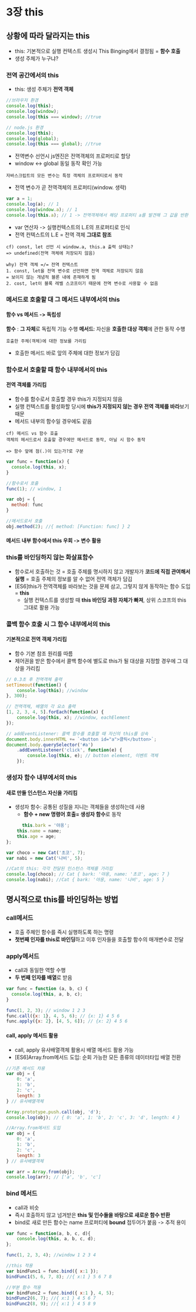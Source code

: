 # 3장 this

## 상황에 따라 달라지는 this

- this: 기본적으로 실행 컨텍스트 생성시 This Binging에서 결정됨 = **함수 호출**
- 생성 주체가 누구냐?
### 전역 공간에서의 this
- this: 생성 주체가 **전역 객체**

```javascript
//브라우저 환경
console.log(this);
console.log(window);
console.log(this === window); //true
```

```javascript
// node.js 환경
console.log(this);
console.log(global);
console.log(this === global); //true
```
- 전역변수 선언시 js엔진은 전역객체의 프로퍼티로 할당
- window <-> global 동일 동작 확인 가능

```
자바스크립트의 모든 변수는 특정 객체의 프로퍼티로서 동작
```
- 전역 변수가 곧 전역객체의 프로퍼티(window. 생략)

```javascript
var a = 1;
console.log(a); // 1
console.log(window.a); // 1
console.log(this.a); // 1 -> 전역객체에서 해당 프로퍼티 a를 발견해 그 값을 반환
```
- var 연산자 -> 실행컨텍스트의 L.E의 프로퍼티로 인식
- 전역 컨텍스트의 L.E = 전역 객체 **그대로 참조** 

```
cf) const, let 선언 시 window.a, this.a 출력 상태는?
=> undefined(전역 객체에 저장되지 않음)

why) 전역 객체 =/= 전역 컨텍스트
1. const, let을 전역 변수로 선언하면 전역 객체로 저장되지 않음
= 보이지 않는 개념적 블론 내에 존재하게 됨
2. cost, let이 블록 레벨 스코프이기 때문에 전역 변수로 사용할 수 없음
```
### 메서드로 호출할 대 그 메서드 내부에서의 this
#### 함수 vs 메서드 -> 독립성
**함수** : **그 자체**로 독립적 기능 수행
**메서드**: 자신을 **호출한 대상 객체**에 관한 동작 수행

```
호출한 주체(객체)에 대한 정보를 가리킴
```
- 호출한 메서드 바로 앞의 주체에 대한 정보가 담김

### 함수로서 호출할 때 함수 내부에서의 this 
#### 전역 객체를 가리킴
- 함수를 함수로서 호출할 경우 this가 지정되지 않음
- 실행 컨텍스트를 활성화할 당시에 **this가 지정되지 않는 경우 전역 객체를 바라**보기 때문
- 메서드 내부의 함수일 경우에도 같음

```
cf) 메서드 vs 함수 호출
객체의 메서드로서 호출할 경우에만 메서드로 동작, 아닐 시 함수 동작

=> 함수 앞에 점(.)이 있는가?로 구분
```
```javascript
var func = function(x) {
  console.log(this, x);
} 

//함수로서 호출
func(1); // window, 1

var obj = {
  method: func
}

//메서드로서 호출
obj.method(2); //{ method: [Function: func] } 2
```

#### 메서드 내부 함수에서 this 우회 -> 변수 활용

### this를 바인딩하지 않는 화살표함수
- 함수로서 호출하는 것 = 호출 주체를 명시하지 않고 개발자가 **코드에 직접 관여해서 실행**
= 호출 주체의 정보를 알 수 없어 전역 객체가 담김
- [ES6]this가 전역객체를 바라보는 것을 문제 삼고, 그렇지 않게 동작하는 함수 도입 = **this**
  - 실행 컨텍스트를 생성할 때 **this 바인딩 과정 자체가 빠져**, 상위 스코프의 this 그대로 활용 가능

### 콜백 함수 호출 시 그 함수 내부에서의 this
#### 기본적으로 전역 객체 가리킴
- 함수 기본 참조 원리를 따름
- 제어권을 받은 함수에서 콜백 함수에 별도로 this가 될 대상을 지정할 경우에 그 대상을 가리킴

```javascript
// 0.3초 후 전역객체 출력
setTimeout(function() {
    console.log(this); //window
}, 300);

// 전역객체, 배열의 각 요소 출력
[1, 2, 3, 4, 5].forEach(function(x) {
    console.log(this, x); //window, eachElement
});

// addEventListener: 콜백 함수를 호출할 때 자신의 this를 상속
document.body.innerHTML += `<button id="a">클릭</button>`;
document.body.querySelector('#a')
    .addEventListener('click', function(e) {
        console.log(this, e); // button element, 이벤트 객체
    });
```

### 생성자 함수 내부에서의 this
#### 새로 만들 인스턴스 자신을 가리킴
- 생성자 함수: 공통된 성질을 지니는 객체들을 생성하는데 사용
  - **함수 + new 명령어 호출= 생성자 함수**로 동작

```javascript
      this.bark = '야옹';
    this.name = name;
    this.age = age;
};

var choco = new Cat('초코', 7);
var nabi = new Cat('나비', 5);

//Cat의 this: 각각 전달된 인스턴스 객체를 가리킴
console.log(choco); // Cat { bark: '야옹, name: '초코', age: 7 }
console.log(nabi); //Cat { bark: '야옹, name: '나비', age: 5 }
```

## 명시적으로 this를 바인딩하는 방법

### call메서드
- 호출 주체인 함수를 즉시 실행하도록 하는 명령
- **첫번째 인자를 this로 바인딩**하고 이후 인자들을 호출할 함수의 매개변수로 전달

### apply메서드
- call과 동일한 역할 수행
- **두 번째 인자를 배열**로 받음

```javascript
var func = function (a, b, c) {
  console.log(this, a, b, c);
}

func(1, 2, 3); // window 1 2 3
func.call({x: 1}, 4, 5, 6); // {x: 1} 4 5 6
func.apply({x: 2}, [4, 5, 6]); // {x: 2} 4 5 6
```

#### call, apply 메서드 활용
- call, apply 유사배열객체 활용시 배열 메서드 활용 가능
- [ES6]Array.from메서드 도입: 순회 가능한 모든 종류의 데이터타입 배열 전환

```javascript
//기존 메서드 차용
var obj = {
    0: 'a',
    1: 'b',
    2: 'c',
    length: 3
} // 유사배열객체

Array.prototype.push.call(obj, 'd');
console.log(obj); // { 0: 'a', 1: 'b', 2: 'c', 3: 'd', length: 4 }
```

```javascript
//Array.from메서드 도입
var obj = {
    0: 'a',
    1: 'b',
    2: 'c',
    length: 3
} // 유사배열객체

var arr = Array.from(obj);
console.log(arr); // ['a', 'b', 'c']
```

### bind 메서드
- call과 비슷
- 즉시 호출하지 않고 넘겨받은 **this 및 인수들을 바탕으로 새로운 함수 반환**
- bind로 새로 만든 함수는 name 프로퍼티에 **bound** 접두어가 붙음 -> 추적 용이

```javascript
var func = function(a, b, c, d){
    console.log(this, a, b, c, d);
};

func(1, 2, 3, 4); //window 1 2 3 4

//this 적용
var bindFunc1 = func.bind({ x:1 });
bindFunc1(5, 6, 7, 8); //{ x:1 } 5 6 7 8

//부분 함수 적용
var bindFunc2 = func.bind({ x:1 }, 4, 5);
bindFunc2(6, 7); //{ x:1 } 4 5 6 7
bindFunc2(8, 9); //{ x:1 } 4 5 8 9
```

